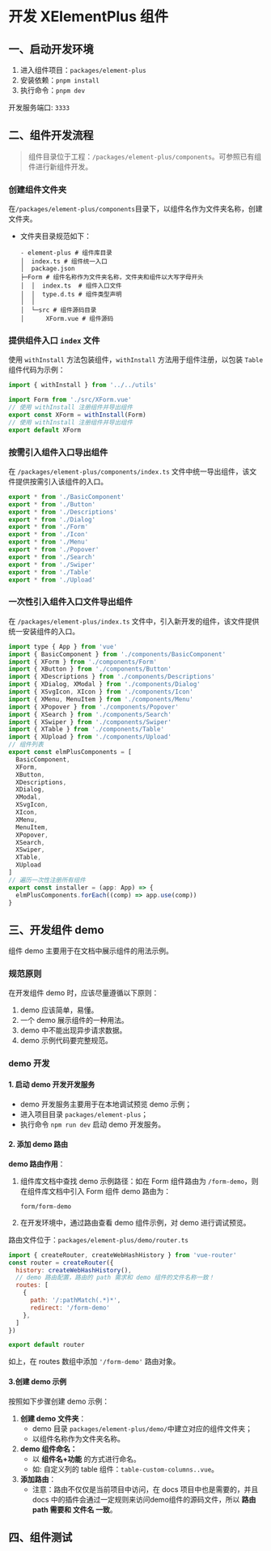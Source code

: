 # 开发 XElementPlus 组件

## **一、启动开发环境**
1. 进入组件项目：`packages/element-plus`
2. 安装依赖：`pnpm install`
3. 执行命令：`pnpm dev`

开发服务端口: `3333`

## **二、组件开发流程**

> 组件目录位于工程：`/packages/element-plus/components`。可参照已有组件进行新组件开发。

### **创建组件文件夹**

在`/packages/element-plus/components`目录下，以组件名作为文件夹名称，创建文件夹。

* 文件夹目录规范如下：

  ```shell
  - element-plus # 组件库目录
  │  index.ts # 组件统一入口
  │  package.json
  ├─Form # 组件名称作为文件夹名称，文件夹和组件以大写字母开头
  │  │  index.ts  # 组件入口文件
  │  │  type.d.ts # 组件类型声明
  │  │
  │  └─src # 组件源码目录
  │      XForm.vue # 组件源码
  ```

### **提供组件入口 `index`  文件**

使用 `withInstall` 方法包装组件，`withInstall` 方法用于组件注册，以包装 `Table` 组件代码为示例：

```js
import { withInstall } from '../../utils'

import Form from './src/XForm.vue'
// 使用 withInstall 注册组件并导出组件
export const XForm = withInstall(Form)
// 使用 withInstall 注册组件并导出组件
export default XForm
```

### **按需引入组件入口导出组件**

在 `/packages/element-plus/components/index.ts`  文件中统一导出组件，该文件提供按需引入该组件的入口。

```js {5}
export * from './BasicComponent'
export * from './Button'
export * from './Descriptions'
export * from './Dialog'
export * from './Form'
export * from './Icon'
export * from './Menu'
export * from './Popover'
export * from './Search'
export * from './Swiper'
export * from './Table'
export * from './Upload'
```

### **一次性引入组件入口文件导出组件**

 在 `/packages/element-plus/index.ts`  文件中，引入新开发的组件，该文件提供统一安装组件的入口。

```js {3,17}
import type { App } from 'vue'
import { BasicComponent } from './components/BasicComponent'
import { XForm } from './components/Form'
import { XButton } from './components/Button'
import { XDescriptions } from './components/Descriptions'
import { XDialog, XModal } from './components/Dialog'
import { XSvgIcon, XIcon } from './components/Icon'
import { XMenu, MenuItem } from './components/Menu'
import { XPopover } from './components/Popover'
import { XSearch } from './components/Search'
import { XSwiper } from './components/Swiper'
import { XTable } from './components/Table'
import { XUpload } from './components/Upload'
// 组件列表
export const elmPlusComponents = [
  BasicComponent,
  XForm,
  XButton,
  XDescriptions,
  XDialog,
  XModal,
  XSvgIcon,
  XIcon,
  XMenu,
  MenuItem,
  XPopover,
  XSearch,
  XSwiper,
  XTable,
  XUpload
]
// 遍历一次性注册所有组件
export const installer = (app: App) => {
  elmPlusComponents.forEach((comp) => app.use(comp))
}
```



## **三、开发组件 demo**

组件 demo 主要用于在文档中展示组件的用法示例。

### **规范原则**

在开发组件 demo 时，应该尽量遵循以下原则：

1. demo 应该简单，易懂。
2. 一个 demo 展示组件的一种用法。
3.  demo 中不能出现异步请求数据。
4. demo 示例代码要完整规范。

### **demo 开发**

#### **1. 启动 demo 开发开发服务**

* demo 开发服务主要用于在本地调试预览 demo 示例；
* 进入项目目录 `packages/element-plus`；
* 执行命令 `npm run dev` 启动 demo 开发服务。

#### **2. 添加 demo 路由**

**demo 路由作用**：

1. 组件库文档中查找 demo 示例路径：如在 Form 组件路由为 `/form-demo`，则在组件库文档中引入 Form 组件 demo 路由为：

   `form/form-demo`
   
2. 在开发环境中，通过路由查看 demo 组件示例，对 demo 进行调试预览。

路由文件位于：`packages/element-plus/demo/router.ts`

```js {6-10}
import { createRouter, createWebHashHistory } from 'vue-router'
const router = createRouter({
  history: createWebHashHistory(),
  // demo 路由配置，路由的 path 需求和 demo 组件的文件名称一致！
  routes: [
    {
      path: '/:pathMatch(.*)*',
      redirect: '/form-demo'
    },
  ]
})

export default router
```

如上，在 routes 数组中添加 `'/form-demo'` 路由对象。

#### **3.创建 demo 示例**

按照如下步骤创建 demo 示例：

1. **创建 demo 文件夹**： 
   * demo 目录 `packages/element-plus/demo/`中建立对应的组件文件夹；
   * 以组件名称作为文件夹名称。
2. **demo 组件命名：**
   * 以 **组件名+功能** 的方式进行命名。
   * 如: 自定义列的 table 组件：`table-custom-columns..vue`。
3. **添加路由**：
   * 注意：路由不仅仅是当前项目中访问，在 docs 项目中也是需要的，并且 docs 中的插件会通过一定规则来访问demo组件的源码文件，所以 **路由path 需要和 文件名 一致**。

## **四、组件测试**
